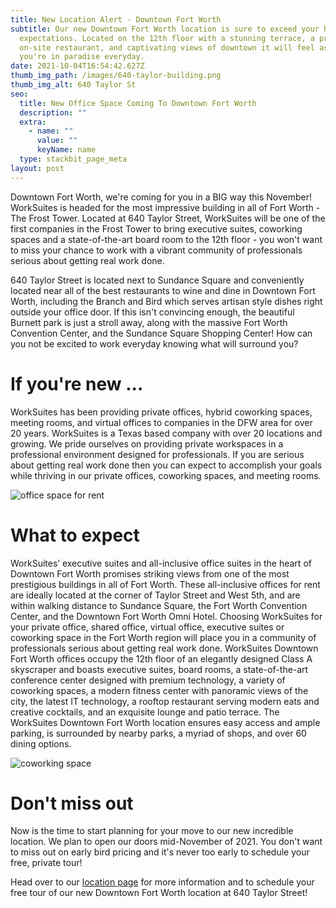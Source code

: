 ```yaml
---
title: New Location Alert - Downtown Fort Worth
subtitle: Our new Downtown Fort Worth location is sure to exceed your highest
  expectations. Located on the 12th floor with a stunning terrace, a private
  on-site restaurant, and captivating views of downtown it will feel as if
  you're in paradise everyday.
date: 2021-10-04T16:54:42.627Z
thumb_img_path: /images/640-taylor-building.png
thumb_img_alt: 640 Taylor St
seo:
  title: New Office Space Coming To Downtown Fort Worth
  description: ""
  extra:
    - name: ""
      value: ""
      keyName: name
  type: stackbit_page_meta
layout: post
---
```

Downtown Fort Worth, we're coming for you in a BIG way this November! WorkSuites is headed for the most impressive building in all of Fort Worth - The Frost Tower. Located at 640 Taylor Street, WorkSuites will be one of the first companies in the Frost Tower to bring executive suites, coworking spaces and a state-of-the-art board room to the 12th floor - you won't want to miss your chance to work with a vibrant community of professionals serious about getting real work done.

640 Taylor Street is located next to Sundance Square and conveniently located near all of the best restaurants to wine and dine in Downtown Fort Worth, including the Branch and Bird which serves artisan style dishes right outside your office door. If this isn't convincing enough, the beautiful Burnett park is just a stroll away, along with the massive Fort Worth Convention Center, and the Sundance Square Shopping Center! How can you not be excited to work everyday knowing what will surround you?

# **If you're new ...**

WorkSuites has been providing private offices, hybrid coworking spaces, meeting rooms, and virtual offices to companies in the DFW area for over 20 years. WorkSuites is a Texas based company with over 20 locations and growing. We pride ourselves on providing private workspaces in a professional environment designed for professionals. If you are serious about getting real work done then you can expect to accomplish your goals while thriving in our private offices, coworking spaces, and meeting rooms.

![office space for rent](/images/private-office-space-for-rent.png "Private Office")

# What to expect

WorkSuites’ executive suites and all-inclusive office suites in the heart of Downtown Fort Worth promises striking views from one of the most prestigious buildings in all of Fort Worth. These all-inclusive offices for rent are ideally located at the corner of Taylor Street and West 5th, and are within walking distance to Sundance Square, the Fort Worth Convention Center, and the Downtown Fort Worth Omni Hotel. Choosing WorkSuites for your private office, shared office, virtual office, executive suites or coworking space in the Fort Worth region will place you in a community of professionals serious about getting real work done. WorkSuites Downtown Fort Worth offices occupy the 12th floor of an elegantly designed Class A skyscraper and boasts executive suites, board rooms, a state-of-the-art conference center designed with premium technology, a variety of coworking spaces, a modern fitness center with panoramic views of the city, the latest IT technology, a rooftop restaurant serving modern eats and creative cocktails, and an exquisite lounge and patio terrace. The WorkSuites Downtown Fort Worth location ensures easy access and ample parking, is surrounded by nearby parks, a myriad of shops, and over 60 dining options.

![coworking space](/images/coworking-space.png "Patio Terrace")

# Don't miss out

Now is the time to start planning for your move to our new incredible location. We plan to open our doors mid-November of 2021. You don't want to miss out on early bird pricing and it's never too early to schedule your free, private tour!

Head over to our [location page](https://www.worksuites.com/texas/640-taylor-fort-worth) for more information and to schedule your free tour of our new Downtown Fort  Worth location at 640 Taylor Street!